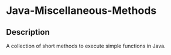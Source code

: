 # Java-Miscellaneous-Methods

## Description
A collection of short methods to execute simple functions in Java. 
